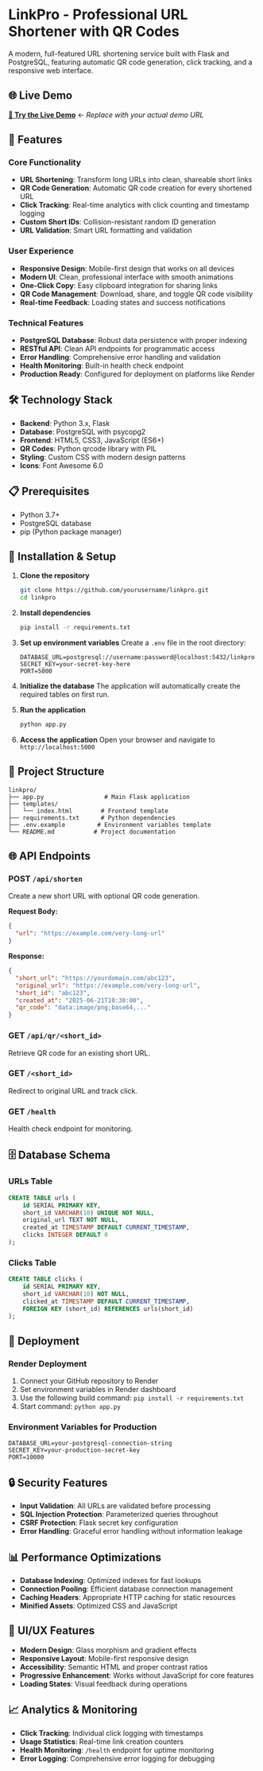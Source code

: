 # LinkPro - Professional URL Shortener with QR Codes

A modern, full-featured URL shortening service built with Flask and PostgreSQL, featuring automatic QR code generation, click tracking, and a responsive web interface.
## 🌐 Live Demo

**[🚀 Try the Live Demo](https://url-shorteners-4u4u.onrender.com/)** ← *Replace with your actual demo URL*
## 🚀 Features

### Core Functionality
- **URL Shortening**: Transform long URLs into clean, shareable short links
- **QR Code Generation**: Automatic QR code creation for every shortened URL
- **Click Tracking**: Real-time analytics with click counting and timestamp logging
- **Custom Short IDs**: Collision-resistant random ID generation
- **URL Validation**: Smart URL formatting and validation

### User Experience
- **Responsive Design**: Mobile-first design that works on all devices
- **Modern UI**: Clean, professional interface with smooth animations
- **One-Click Copy**: Easy clipboard integration for sharing links
- **QR Code Management**: Download, share, and toggle QR code visibility
- **Real-time Feedback**: Loading states and success notifications

### Technical Features
- **PostgreSQL Database**: Robust data persistence with proper indexing
- **RESTful API**: Clean API endpoints for programmatic access
- **Error Handling**: Comprehensive error handling and validation
- **Health Monitoring**: Built-in health check endpoint
- **Production Ready**: Configured for deployment on platforms like Render

## 🛠️ Technology Stack

- **Backend**: Python 3.x, Flask
- **Database**: PostgreSQL with psycopg2
- **Frontend**: HTML5, CSS3, JavaScript (ES6+)
- **QR Codes**: Python qrcode library with PIL
- **Styling**: Custom CSS with modern design patterns
- **Icons**: Font Awesome 6.0

## 📋 Prerequisites

- Python 3.7+
- PostgreSQL database
- pip (Python package manager)

## 🔧 Installation & Setup

1. **Clone the repository**
   ```bash
   git clone https://github.com/yourusername/linkpro.git
   cd linkpro
   ```

2. **Install dependencies**
   ```bash
   pip install -r requirements.txt
   ```

3. **Set up environment variables**
   Create a `.env` file in the root directory:
   ```env
   DATABASE_URL=postgresql://username:password@localhost:5432/linkpro
   SECRET_KEY=your-secret-key-here
   PORT=5000
   ```

4. **Initialize the database**
   The application will automatically create the required tables on first run.

5. **Run the application**
   ```bash
   python app.py
   ```

6. **Access the application**
   Open your browser and navigate to `http://localhost:5000`

## 📁 Project Structure

```
linkpro/
├── app.py                 # Main Flask application
├── templates/
│   └── index.html        # Frontend template
├── requirements.txt      # Python dependencies
├── .env.example         # Environment variables template
└── README.md           # Project documentation
```

## 🌐 API Endpoints

### POST `/api/shorten`
Create a new short URL with optional QR code generation.

**Request Body:**
```json
{
  "url": "https://example.com/very-long-url"
}
```

**Response:**
```json
{
  "short_url": "https://yourdomain.com/abc123",
  "original_url": "https://example.com/very-long-url",
  "short_id": "abc123",
  "created_at": "2025-06-21T10:30:00",
  "qr_code": "data:image/png;base64,..."
}
```

### GET `/api/qr/<short_id>`
Retrieve QR code for an existing short URL.

### GET `/<short_id>`
Redirect to original URL and track click.

### GET `/health`
Health check endpoint for monitoring.

## 🗄️ Database Schema

### URLs Table
```sql
CREATE TABLE urls (
    id SERIAL PRIMARY KEY,
    short_id VARCHAR(10) UNIQUE NOT NULL,
    original_url TEXT NOT NULL,
    created_at TIMESTAMP DEFAULT CURRENT_TIMESTAMP,
    clicks INTEGER DEFAULT 0
);
```

### Clicks Table
```sql
CREATE TABLE clicks (
    id SERIAL PRIMARY KEY,
    short_id VARCHAR(10) NOT NULL,
    clicked_at TIMESTAMP DEFAULT CURRENT_TIMESTAMP,
    FOREIGN KEY (short_id) REFERENCES urls(short_id)
);
```

## 🚀 Deployment

### Render Deployment
1. Connect your GitHub repository to Render
2. Set environment variables in Render dashboard
3. Use the following build command: `pip install -r requirements.txt`
4. Start command: `python app.py`

### Environment Variables for Production
```env
DATABASE_URL=your-postgresql-connection-string
SECRET_KEY=your-production-secret-key
PORT=10000
```

## 🔒 Security Features

- **Input Validation**: All URLs are validated before processing
- **SQL Injection Protection**: Parameterized queries throughout
- **CSRF Protection**: Flask secret key configuration
- **Error Handling**: Graceful error handling without information leakage

## 📊 Performance Optimizations

- **Database Indexing**: Optimized indexes for fast lookups
- **Connection Pooling**: Efficient database connection management
- **Caching Headers**: Appropriate HTTP caching for static resources
- **Minified Assets**: Optimized CSS and JavaScript

## 🎨 UI/UX Features

- **Modern Design**: Glass morphism and gradient effects
- **Responsive Layout**: Mobile-first responsive design
- **Accessibility**: Semantic HTML and proper contrast ratios
- **Progressive Enhancement**: Works without JavaScript for core features
- **Loading States**: Visual feedback during operations

## 📈 Analytics & Monitoring

- **Click Tracking**: Individual click logging with timestamps
- **Usage Statistics**: Real-time link creation counters
- **Health Monitoring**: `/health` endpoint for uptime monitoring
- **Error Logging**: Comprehensive error logging for debugging

